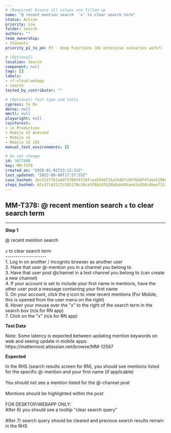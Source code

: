 ```yaml
---
# (Required) Ensure all values are filled up
name: "@ recent mention search  `x` to clear search term"
status: Active
priority: Low
folder: Search
authors: ""
team_ownership: 
- Channels
priority_p1_to_p4: P3 - Deep Functions (Do extensive scenarios work?)

# (Optional)
location: Search
component: null
tags: []
labels: 
- rf-cloud-webapp
- search
tested_by_contributor: ""

# (Optional) Test type and tools
cypress: To Do
detox: null
mmctl: null
playwright: null
rainforest: 
- in Production
- Mobile V2 Android
- Mobile v1
- Mobile V2 iOS
manual_test_environments: []

# Do not change
id: 3877480
key: MM-T378
created_on: "2020-01-02T23:12:31Z"
last_updated: "2022-09-09T17:57:55Z"
case_hashed: 3ec522f7b1addf5f00f4f28fcea594df23a35d67c05f6b0f47a5e529b5531c18bd5bae0f52c33e68e2a635b3bf4fd6c5
steps_hashed: 62c471d3117c2d5170c30ca5f8b2dfb26b6ab489ae61a958c4beaf313646ab30246e5dfddfcc85d7e70ff58781c3d2ce
---
```


<!-- (Auto-generated) Based on frontmatter's "key" and "name" -->

## MM-T378: @ recent mention search `x` to clear search term

---

**Step 1**

@ recent mention search\
\
`x` to clear search term\
\--------------------\
1\. Log in on another / incognito browser as another user\
2\. Have that user @-mention you in a channel you belong to\
3\. Have that user post @channel in a test channel you belong to (can create a new channel)\
4\. If your account is set to include your first name in mentions, have the other user post a message containing your first name\
5\. On your account, click the `@` icon to view recent mentions (For Mobile, this is opened from the user menu on the right)\
6\. Hover your mouse over the "x" to the right of the search term in the search box (n/a for RN app)\
7\. Click on the "x" (n/a for RN app)

**Test Data**

Note: Some latency is expected between updating mention keywords on web and seeing update in mobile apps: https\://mattermost.atlassian.net/browse/MM-12567

**Expected**

In the RHS (search results screen for RN), you should see mentions listed for the specific @-mention and your first name (if applicable)\
\
You should not see a mention listed for the @-channel post\
\
Mentions should be highlighted within the post\
\
FOR DESKTOP/WEBAPP ONLY:\
After 6) you should see a tooltip "clear search query"\
\
After 7) search query should be cleared and previous search results remain in the RHS
